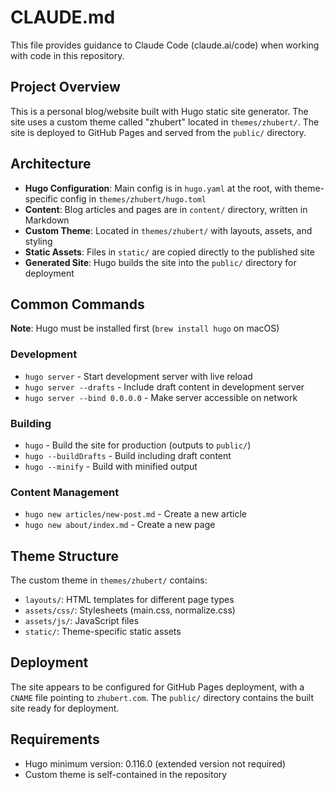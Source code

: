 # CLAUDE.md

This file provides guidance to Claude Code (claude.ai/code) when working with code in this repository.

## Project Overview

This is a personal blog/website built with Hugo static site generator. The site uses a custom theme called "zhubert" located in `themes/zhubert/`. The site is deployed to GitHub Pages and served from the `public/` directory.

## Architecture

- **Hugo Configuration**: Main config is in `hugo.yaml` at the root, with theme-specific config in `themes/zhubert/hugo.toml`
- **Content**: Blog articles and pages are in `content/` directory, written in Markdown
- **Custom Theme**: Located in `themes/zhubert/` with layouts, assets, and styling
- **Static Assets**: Files in `static/` are copied directly to the published site
- **Generated Site**: Hugo builds the site into the `public/` directory for deployment

## Common Commands

**Note**: Hugo must be installed first (`brew install hugo` on macOS)

### Development
- `hugo server` - Start development server with live reload
- `hugo server --drafts` - Include draft content in development server
- `hugo server --bind 0.0.0.0` - Make server accessible on network

### Building
- `hugo` - Build the site for production (outputs to `public/`)
- `hugo --buildDrafts` - Build including draft content
- `hugo --minify` - Build with minified output

### Content Management
- `hugo new articles/new-post.md` - Create a new article
- `hugo new about/index.md` - Create a new page

## Theme Structure

The custom theme in `themes/zhubert/` contains:
- `layouts/`: HTML templates for different page types
- `assets/css/`: Stylesheets (main.css, normalize.css)
- `assets/js/`: JavaScript files
- `static/`: Theme-specific static assets

## Deployment

The site appears to be configured for GitHub Pages deployment, with a `CNAME` file pointing to `zhubert.com`. The `public/` directory contains the built site ready for deployment.

## Requirements

- Hugo minimum version: 0.116.0 (extended version not required)
- Custom theme is self-contained in the repository